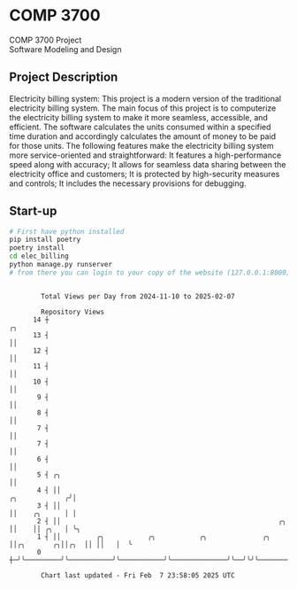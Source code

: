 # COMP 3700
COMP 3700 Project  
Software Modeling and Design
## Project Description
Electricity billing system: This project is a modern version of the traditional electricity billing system. The main focus of this project is to computerize the electricity billing system to make it more seamless, accessible, and efficient. The software calculates the units consumed within a specified time duration and accordingly calculates the amount of money to be paid for those units. The following features make the electricity billing system more service-oriented and straightforward: It features a high-performance speed along with accuracy; It allows for seamless data sharing between the electricity office and customers; It is protected by high-security measures and controls; It includes the necessary provisions for debugging.

## Start-up
```bash
# First have python installed
pip install poetry
poetry install
cd elec_billing
python manage.py runserver
# from there you can login to your copy of the website (127.0.0.1:8000), default creds are admin/admin
```

```

        Total Views per Day from 2024-11-10 to 2025-02-07

        Repository Views
      14 ┼                                                                                      ╭╮
      13 ┤                                                                                      ││
      12 ┤                                                                                      ││
      11 ┤                                                                                      ││
      10 ┤                                                                                      ││
       9 ┤                                                                                      ││
       8 ┤                                                                                      ││
       7 ┤                                                                                      ││
       7 ┤                                                                                      ││
       6 ┤                                                                                      ││
       5 ┤ ╭╮                                                                                   ││
       4 ┤ ││                                                                    ╭╮            ╭╯│
       3 ┤ ││                                                                    ││    ╭╮      │ │
       2 ┤ ││                                                       ╭╮           ││    ││ ╭╮   │ ╰╮
       1 ┤ ││         ╭╮           ╭╮           ╭╮              ╭╮  ││╭╮       ╭╮││╭╮  ││ ││   │  ╰
       0 ┼─╯╰─────────╯╰───────────╯╰───────────╯╰──────────────╯╰──╯╰╯╰───────╯╰╯╰╯╰──╯╰─╯╰───╯

        Chart last updated - Fri Feb  7 23:58:05 2025 UTC
        
```

